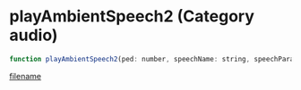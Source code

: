 # playAmbientSpeech2 (Category audio)

```js
function playAmbientSpeech2(ped: number, speechName: string, speechParam: string): void
```

[filename](playAmbientSpeech2_m.md ':include')